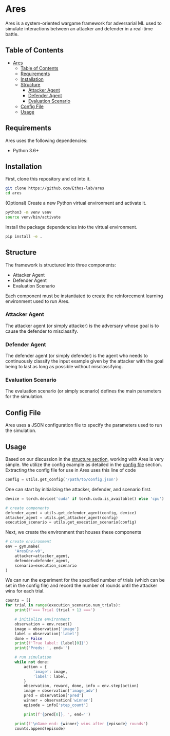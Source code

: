 # Ares

Ares is a system-oriented wargame framework for adversarial ML used to simulate interactions between an attacker and defender in a real-time battle.

## Table of Contents

- [Ares](#ares)
  - [Table of Contents](#table-of-contents)
  - [Requirements](#requirements)
  - [Installation](#installation)
  - [Structure](#structure)
    - [Attacker Agent](#attacker-agent)
    - [Defender Agent](#defender-agent)
    - [Evaluation Scenario](#evaluation-scenario)
  - [Config File](#config-file)
  - [Usage](#usage)

## Requirements

Ares uses the following dependencies:

- Python 3.6+

## Installation

First, clone this repository and cd into it.

```bash
git clone https://github.com/Ethos-lab/ares
cd ares
```

(Optional) Create a new Python virtual environment and activate it.

```bash
python3 -m venv venv
source venv/bin/activate
```

Install the package dependencies into the virtual environment.

```bash
pip install -e .
```

## Structure

The framework is structured into three components:

- Attacker Agent
- Defender Agent
- Evaluation Scenario

Each component must be instantiated to create the reinforcement learning environment used to run Ares.

### Attacker Agent

The attacker agent (or simply attacker) is the adversary whose goal is to cause the defender to misclassify.

### Defender Agent

The defender agent (or simply defender) is the agent who needs to continuously classify the input example given by the attacker with the goal being to last as long as possible without misclassifying.

### Evaluation Scenario

The evaluation scenario (or simply scenario) defines the main parameters for the simulation.

## Config File

Ares uses a JSON configuration file to specify the parameters used to run the simulation.

## Usage

Based on our discussion in the [structure section](#structure), working with Ares is very simple. We utilize the config example as detailed in the [config file](#config-file) section. Extracting the config file for use in Ares uses this line of code

```python
config = utils.get_config('/path/to/config.json')
```

One can start by initializing the attacker, defender, and scenario first.

```python
device = torch.device('cuda' if torch.cuda.is_available() else 'cpu')

# create components
defender_agent = utils.get_defender_agent(config, device)
attacker_agent = utils.get_attacker_agent(config)
execution_scenario = utils.get_execution_scenario(config)
```

Next, we create the environment that houses these components

```python
# create environment
env = gym.make(
    'AresEnv-v0', 
    attacker=attacker_agent, 
    defender=defender_agent, 
    scenario=execution_scenario
)
```

We can run the experiment for the specified number of trials (which can be set in the config file) and record the number of rounds until the attacker wins for each trial.

```python
counts = []
for trial in range(execution_scenario.num_trials):
    print(f'=== Trial {trial + 1} ===')

    # initialize environment
    observation = env.reset()
    image = observation['image']
    label = observation['label']
    done = False
    print(f'True label: {label[0]}')
    print('Preds: ', end='')

    # run simulation
    while not done:
        action = {
            'image': image,
            'label': label,
        }
        observation, reward, done, info = env.step(action)
        image = observation['image_adv']
        pred = observation['pred']
        winner = observation['winner']
        episode = info['step_count']

        print(f'{pred[0]}, ', end='')

    print(f'\nGame end: {winner} wins after {episode} rounds')
    counts.append(episode)
```
